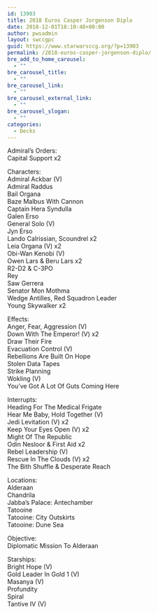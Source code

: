 ```yaml
---
id: 13903
title: 2018 Euros Casper Jorgenson Diplo
date: 2018-12-01T18:10:48+00:00
author: pwsadmin
layout: swccgpc
guid: https://www.starwarsccg.org/?p=13903
permalink: /2018-euros-casper-jorgenson-diplo/
bre_add_to_home_carousel:
  - ""
bre_carousel_title:
  - ""
bre_carousel_link:
  - ""
bre_carousel_external_link:
  - ""
bre_carousel_slogan:
  - ""
categories:
  - Decks
---
```

Admiral&#8217;s Orders:  
Capital Support x2

Characters:  
Admiral Ackbar (V)  
Admiral Raddus  
Bail Organa  
Baze Malbus With Cannon  
Captain Hera Syndulla  
Galen Erso  
General Solo (V)  
Jyn Erso  
Lando Calrissian, Scoundrel x2  
Leia Organa (V) x2  
Obi-Wan Kenobi (V)  
Owen Lars & Beru Lars x2  
R2-D2 & C-3PO  
Rey  
Saw Gerrera  
Senator Mon Mothma  
Wedge Antilles, Red Squadron Leader  
Young Skywalker x2

Effects:  
Anger, Fear, Aggression (V)  
Down With The Emperor! (V) x2  
Draw Their Fire  
Evacuation Control (V)  
Rebellions Are Built On Hope  
Stolen Data Tapes  
Strike Planning  
Wokling (V)  
You&#8217;ve Got A Lot Of Guts Coming Here

Interrupts:  
Heading For The Medical Frigate  
Hear Me Baby, Hold Together (V)  
Jedi Levitation (V) x2  
Keep Your Eyes Open (V) x2  
Might Of The Republic  
Odin Nesloor & First Aid x2  
Rebel Leadership (V)  
Rescue In The Clouds (V) x2  
The Bith Shuffle & Desperate Reach

Locations:  
Alderaan  
Chandrila  
Jabba&#8217;s Palace: Antechamber  
Tatooine  
Tatooine: City Outskirts  
Tatooine: Dune Sea

Objective:  
Diplomatic Mission To Alderaan

Starships:  
Bright Hope (V)  
Gold Leader In Gold 1 (V)  
Masanya (V)  
Profundity  
Spiral  
Tantive IV (V)
